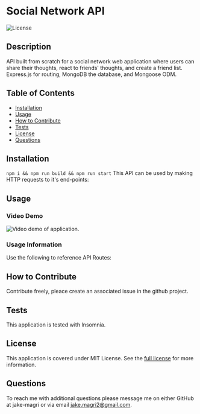 # Social Network API
![License](https://img.shields.io/badge/MIT%20License-purple)

## Description

API built from scratch for a social network web application where users can share their thoughts, react to friends' thoughts, and create a friend list. Express.js for routing, MongoDB the database, and Mongoose ODM.

## Table of Contents

- [Installation](#installation)
- [Usage](#usage)
- [How to Contribute](#how-to-contribute)
- [Tests](#tests)
- [License](#license)
- [Questions](#questions)

## Installation

```npm i && npm run build && npm run start``` This API can be used by making HTTP requests to it's end-points:

## Usage

### Video Demo
![Video demo of application.](assets/videos/undefined)

### Usage Information
Use the following to reference API Routes:

## How to Contribute

Contribute freely, pleace create an associated issue in the github project.

## Tests

This application is tested with Insomnia.

## License 
This application is covered under MIT License.
See the [full license](https://opensource.org/licenses/MIT) for more information.

## Questions

To reach me with additional questions please message me on either GitHub at jake-magri or via email jake.magri2@gmail.com.